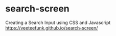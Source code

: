 # search-screen
Creating a Search Input using CSS and Javascript
https://veeteefunk.github.io/search-screen/
